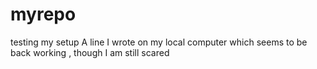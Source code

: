 # myrepo
testing my setup
A line I wrote on my local computer
 which seems to be back working
, though I am still scared
